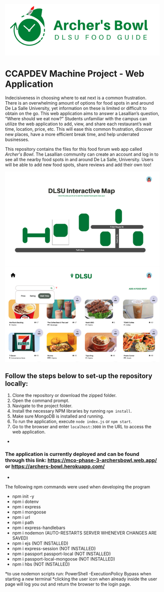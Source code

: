 ![Logo](public/images/logo.png)

# CCAPDEV Machine Project - Web Application
Indecisiveness in choosing where to eat next is a common frustration. There is an overwhelming amount of options for food spots in and around De La Salle University, yet information on these is limited or difficult to obtain on the go. This web application aims to answer a Lasallian’s question, “Where should we eat now?” Students unfamiliar with the campus can utilize the web application to add, view, and share each restaurant’s wait time, location, price, etc. This will ease this common frustration, discover new places, have a more efficient break time, and help underrated businesses.

This repository contains the files for this food forum web app called *Archer's Bowl*. The Lasallian community can create an account and log in to see all the nearby food spots in and around De La Salle, University. Users will be able to add new food spots, share reviews and add their own too! 

![HOMEPAGE](public/images/HOME.png)
![CHOICES](public/images/RESTO.png)

## Follow the steps below to set-up the repository locally:
1. Clone the repository or download the zipped folder.
2. Open the command prompt.
3. Navigate to the project folder.
4. Install the necessary NPM libraries by running `npm install`.
4. Make sure MongoDB is installed and running.
5. To run the application, execute `node index.js` or `npm start`.
6. Go to the browser and enter `localhost:3000` in the URL to access the web application.

-

### The application is currently deployed and can be found through this link: https://mco-phase-3-archersbowl.web.app/ or https://archers-bowl.herokuapp.com/

-

The following npm commands were used when developing the program
- npm init -y
- npm i dotenv
- npm i express
- npm i mongoose
- npm i url
- npm i path
- npm i express-handlebars
- npm i nodemon (AUTO-RESTARTS SERVER WHENEVER CHANGES ARE SAVED)
- npm i ejs (NOT INSTALLED)
- npm i express-session (NOT INSTALLED)
- npm i passport passport-local (NOT INSTALLED)
- npm i passport-local-mongoose (NOT INSTALLED)
- npm i hbs (NOT INSTALLED)

*to use nodemon scripts run: PowerShell -ExecutionPolicy Bypass when starting a new terminal
*clicking the user icon when already inside the user page will log you out and return the browser to the login page.
